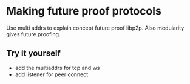 Making future proof protocols
==============================

Use multi addrs to explain concept future proof libp2p.
Also modularity gives future proofing.

Try it yourself
---------------
* add the multiaddrs for tcp and ws
* add listener for peer connect